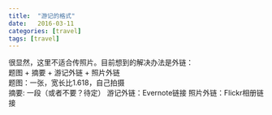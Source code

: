 ```yaml
---
title:  "游记的格式"
date:   2016-03-11 
categories: [travel]
tags: [travel]
---
```

很显然，这里不适合传照片。目前想到的解决办法是外链：  
题图 + 摘要 + 游记外链 + 照片外链  
题图：一张，宽长比1.618，自己拍摄  
摘要: 一段（或者不要？待定）
游记外链：Evernote链接
照片外链：Flickr相册链接 
  
 
